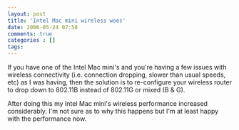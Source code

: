 ```yaml
---
layout: post
title: 'Intel Mac mini wireless woes'
date: 2006-05-24 07:58
comments: true
categories : []
tags:
---
```

If you have one of the Intel Mac mini's and you're having a few issues with wireless connectivity (i.e. connection dropping, slower than usual speeds, etc) as I was having, then the solution is to re-configure your wireless router to drop down to 802.11B instead of 802.11G or mixed (B & G).

After doing this my Intel Mac mini's wireless performance increased considerably. I'm not sure as to why this happens but I'm at least happy with the performance now.

